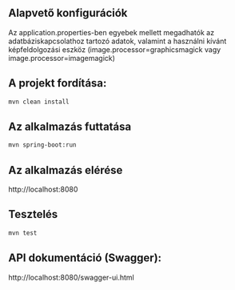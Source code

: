 ## Alapvető konfigurációk
Az application.properties-ben egyebek mellett megadhatók az adatbáziskapcsolathoz tartozó adatok, valamint a használni kívánt képfeldolgozási eszköz (image.processor=graphicsmagick vagy image.processor=imagemagick)
## A projekt fordítása:
```bash
mvn clean install 
```

## Az alkalmazás futtatása
```bash
mvn spring-boot:run
```

## Az alkalmazás elérése
http://localhost:8080

## Tesztelés
```bash
mvn test
```
## API dokumentáció (Swagger): 
http://localhost:8080/swagger-ui.html 
